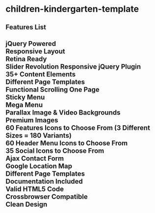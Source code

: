 # children-kindergarten-template
<h2> Features List <h2/>

jQuery Powered <br/>
Responsive Layout<br/>
Retina Ready<br/>
Slider Revolution Responsive jQuery Plugin<br/>
35+ Content Elements<br/>
Different Page Templates<br/>
Functional Scrolling One Page<br/>
Sticky Menu<br/>
Mega Menu<br/>
Parallax Image & Video Backgrounds<br/>
Premium Images<br/>
60 Features Icons to Choose From (3 Different Sizes = 180 Variants)<br/>
60 Header Menu Icons to Choose From<br/>
35 Social Icons to Choose From<br/>
Ajax Contact Form<br/>
Google Location Map<br/>
Different Page Templates<br/>
Documentation Included<br/>
Valid HTML5 Code<br/>
Crossbrowser Compatible<br/>
Clean Design<br/>
